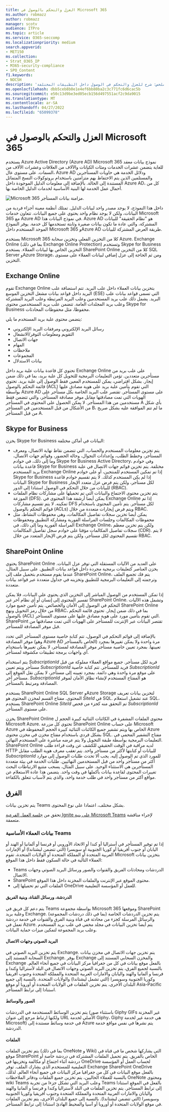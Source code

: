 ```yaml
---
title: العزل والتحكم بالوصول في Microsoft 365
ms.author: robmazz
author: robmazz
manager: scotv
audience: ITPro
ms.topic: article
ms.service: O365-seccomp
ms.localizationpriority: medium
search.appverid:
- MET150
ms.collection:
- Strat_O365_IP
- M365-security-compliance
- SPO_Content
f1.keywords:
- NOCSH
description: 'ملخص: شرح للعزل والتحكم في الوصول داخل التطبيقات المختلفة Microsoft 365.'
ms.openlocfilehash: dbb5ceb8b0e1e4ef6bb80ba2c3c771fc6d6cac5b
ms.sourcegitcommit: e50c13d9be3ed05ecb156d497551acf2c9da9015
ms.translationtype: MT
ms.contentlocale: ar-SA
ms.lasthandoff: 04/27/2022
ms.locfileid: "65099378"
---
```

# <a name="isolation-and-access-control-in-microsoft-365"></a>العزل والتحكم بالوصول في Microsoft 365

يستخدم Azure Active Directory (Azure AD) Microsoft 365 نموذج بيانات معقد للغاية يتضمن عشرات الخدمات ومئات الكيانات والآلاف من العلاقات وعشرات الآلاف من السمات. على مستوى عال، Azure AD ودلائل الخدمة هي حاويات المستأجرين والمستلمين الذين يتم الاحتفاظ بهم متزامنين باستخدام بروتوكولات النسخ المتماثل المستندة إلى الحالة. بالإضافة إلى معلومات الدليل الموجودة داخل Azure AD، كل من أحمال عمل الخدمة لها البنية الأساسية لخدمات الدليل الخاصة بها.
 
![Microsoft 365 مزامنة بيانات المستأجر.](../media/office-365-isolation-tenant-data-sync.png)

داخل هذا النموذج، لا يوجد مصدر واحد لبيانات الدليل. تمتلك أنظمة معينة أجزاء فردية من البيانات، ولكن لا يوجد نظام واحد يحتوي على جميع البيانات. تتعاون خدمات Microsoft 365 مع Azure AD في نموذج البيانات هذا. Azure AD هو "نظام الحقيقة" للبيانات المشتركة، والتي عادة ما تكون بيانات صغيرة وثابتة تستخدمها كل خدمة. يوفر النموذج الموحد المستخدم داخل Microsoft 365 وAzure AD طريقة العرض المشتركة للبيانات.

يستخدم Microsoft 365 كلا من التخزين الفعلي وتخزين سحابة Azure. Exchange Online (بما في ذلك Exchange Online Protection) وتستخدم Skype for Business التخزين الخاص بها لبيانات العملاء. يستخدم SharePoint Online كلا من التخزين SQL Server وAzure Storage، ومن ثم الحاجة إلى عزل إضافي لبيانات العملاء على مستوى التخزين.

## <a name="exchange-online"></a>Exchange Online

تقوم Exchange Online بتخزين بيانات العملاء داخل علب البريد. تتم استضافة علب البريد داخل قواعد بيانات مشغل التخزين الموسع (ESE) التي تسمى قواعد بيانات علب البريد. يشمل ذلك علب بريد المستخدمين وعلب البريد المرتبطة وعلب البريد المشتركة وعلب بريد المجلدات العامة. تتضمن علب بريد المستخدمين محتوى Skype for Business محفوظا، مثل محفوظات المحادثات.

يتضمن محتوى علبة بريد المستخدم ما يلي:

- رسائل البريد الإلكتروني ومرفقات البريد الإلكتروني
- التقويم ومعلومات التوفر/الانشغال
- جهات الاتصال
- المهام
- ملاحظات
- المجموعات
- بيانات الاستدلال

تحتوي كل قاعدة بيانات علبة بريد داخل Exchange Online على علب بريد من مستأجرين متعددين. تؤمن التعليمات البرمجية للتخويل كل علبة بريد، بما في ذلك ضمن إيجار. بشكل افتراضي، يمكن للمستخدم المعين فقط الوصول إلى علبة بريد. تحتوي قائمة التحكم بالوصول (ACL) التي تقوم بتأمين علبة بريد على هوية مصادق عليها بواسطة Azure AD على مستوى المستأجر. تقتصر علب البريد الخاصة بكل مستأجر على الهويات التي تمت مصادقتها مقابل موفر مصادقة المستأجر، والتي تتضمن فقط مستخدمين من هذا المستأجر. لا يمكن الحصول على المحتوى في المستأجر A بأي شكل من الأشكال من قبل المستخدمين في المستأجر B، ما لم تتم الموافقة عليه بشكل صريح من قبل المستأجر A.

## <a name="skype-for-business"></a>Skype for Business

يخزن Skype for Business البيانات في أماكن مختلفة:

- يتم تخزين معلومات المستخدم والحساب، التي تتضمن نقاط نهاية الاتصال، ومعرف المستأجر، وخطط الطلب، وإعدادات التجوال، وحالة الحضور، وقوائم جهات الاتصال، وما إلى ذلك، في خوادم Skype for Business Active Directory، وفي خوادم قاعدة بيانات Skype for Business مختلفة. يتم تخزين قوائم جهات الاتصال في علبة بريد المستخدم Exchange Online إذا تم تمكين المستخدم للمنتجين، أو على خوادم Skype for Business إذا لم يكن المستخدم كذلك. لا يتم تقسيم خوادم قاعدة البيانات Skype for Business لكل مستأجر، ولكن يتم فرض عزل متعدد الإيجار للبيانات من خلال التحكم في الوصول استنادا إلى الدور (RBAC).
- يتم تخزين محتوى الاجتماع والبيانات التي تم تحميلها على مشاركات نظام الملفات الموزعة (DFS). يمكن أيضا أرشفة هذا المحتوى في Exchange Online إذا تم تمكينه. لا يتم تقسيم مشاركات DFS لكل مستأجر. يتم تأمين المحتوى باستخدام قوائم التحكم بالوصول (ACLs) ويتم فرض إيجارات متعددة من خلال RBAC.
- يمكن أيضا تخزين سجلات تفاصيل المكالمات، وهي محفوظات النشاط، مثل محفوظات المكالمات وجلسات المراسلة الفورية ومشاركة التطبيق ومحفوظات المراسلة الفورية وما إلى ذلك، في Exchange Online، ولكن يتم تخزين معظم سجلات تفاصيل المكالمات مؤقتا على خوادم سجل تفاصيل المكالمات (CDR). لا يتم تقسيم المحتوى لكل مستأجر، ولكن يتم فرض الإيجار المتعدد من خلال RBAC.

## <a name="sharepoint-online"></a>SharePoint Online

يحتوي SharePoint Online على العديد من الآليات المستقلة التي توفر عزل البيانات. يخزن العناصر كتعليقات برمجية مجردة داخل قواعد بيانات التطبيق. على سبيل المثال، عندما يقوم مستخدم بتحميل ملف إلى SharePoint Online، يتم فك تجميع الملف وترجمته إلى التعليمات البرمجية للتطبيق وتخزينه في جداول متعددة عبر قواعد بيانات متعددة.

إذا تمكن المستخدم من الوصول المباشر إلى التخزين الذي يحتوي على البيانات، فلا يمكن تفسير المحتوى إلى إنسان أو أي نظام آخر غير SharePoint Online. وتشمل هذه الآليات التحكم في الوصول إلى الأمان والخصائص. يتم تأمين جميع موارد SharePoint Online من خلال رمز التخويل ونهج RBAC، بما في ذلك ضمن إيجار. تحتوي قائمة التحكم بالوصول (ACL) التي تقوم بتأمين مورد على هوية مصادق عليها على مستوى المستأجر. SharePoint تقتصر البيانات عبر الإنترنت للمستأجر على الهويات التي تمت مصادقتها من قبل موفر المصادقة للمستأجر.

بالإضافة إلى قوائم التحكم في الوصول، تتم كتابة خاصية مستوى المستأجر التي تحدد موفر المصادقة (وهو Azure AD الخاص بالمستأجر) مرة واحدة ولا يمكن تغييرها بمجرد تعيينها. بمجرد تعيين خاصية مستأجر موفر المصادقة لمستأجر، لا يمكن تغييرها باستخدام أي واجهات برمجة تطبيقات مكشوفة لمستأجر.

يتم استخدام *SubscriptionId* فريد لكل مستأجر. جميع مواقع العملاء مملوكة من قبل مستأجر ويتم تعيين *SubscriptionId* فريد للمستأجر. تتم كتابة خاصية *SubscriptionId* على موقع مرة واحدة وهي دائمة. بمجرد تعيينه إلى مستأجر، لا يمكن نقل الموقع إلى مستأجر آخر. *SubscriptionId* هو المفتاح المستخدم لإنشاء نطاق الأمان لموفر المصادقة ومرتبط بالمستأجر.

يستخدم SharePoint Online SQL Server وAzure Storage لتخزين بيانات تعريف المحتوى. مفتاح القسم لمخزن المحتوى هو *SiteId* في SQL. عند تشغيل استعلام SQL، يستخدم SharePoint Online *SiteId* تم التحقق منه كجزء من فحص *SubscriptionId* على مستوى المستأجر.

يخزن SharePoint Online محتوى الملفات المشفرة في الكائنات الثنائية كبيرة الحجم ل Microsoft Azure. تحتوي كل مزرعة SharePoint Online على حساب Microsoft Azure الخاص بها ويتم تشفير جميع الكائنات الثنائية كبيرة الحجم المحفوظة في Azure بشكل فردي باستخدام مفتاح مخزن في مخزن محتوى SQL. مفتاح التشفير المحمي في التعليمات البرمجية بواسطة طبقة التخويل ولا يتم عرضه مباشرة على المستخدم النهائي. SharePoint Online لديه مراقبة في الوقت الحقيقي للكشف عن وقت قراءة طلب HTTP للبيانات أو كتابتها لأكثر من مستأجر واحد. *يتم تعقب* معرف هوية الطلب مقابل *SubscriptionId* للمورد الذي تم الوصول إليه. يجب ألا تحدث طلبات الوصول إلى موارد أكثر من مستأجر واحد من قبل المستخدمين النهائيين. طلبات الخدمة في بيئة متعددة المستأجرين هي الاستثناء الوحيد. على سبيل المثال، يسحب متتبع الارتباطات البحث تغييرات المحتوى لقاعدة بيانات بأكملها في وقت واحد. يتضمن هذا عادة الاستعلام عن مواقع أكثر من مستأجر واحد في طلب خدمة واحد، والذي يتم لأسباب تتعلق بالكفاءة.

## <a name="teams"></a>الفرق

يتم تخزين بيانات Teams بشكل مختلف، اعتمادا على نوع المحتوى. 

تحقق من [جلسة العمل الفرعية Ignite على بنية Microsoft Teams](https://channel9.msdn.com/Events/Ignite/Microsoft-Ignite-Orlando-2017/BRK3071) لإجراء مناقشة متعمقة.

### <a name="core-teams-customer-data"></a>بيانات العملاء الأساسية Teams

إذا تم توفير المستأجر في أستراليا أو كندا أو الاتحاد الأوروبي أو فرنسا أو ألمانيا أو الهند أو اليابان أو جنوب أفريقيا أو كوريا الجنوبية أو سويسرا (التي تتضمن ليشتاندا) أو الإمارات العربية المتحدة أو المملكة المتحدة أو الولايات المتحدة، تقوم Microsoft بتخزين بيانات العملاء التالية في حالة السكون فقط داخل هذا الموقع:

- Teams الدردشات ومحادثات الفريق والقنوات والصور ورسائل البريد الصوتي وجهات الاتصال.
- SharePoint محتوى الموقع عبر الإنترنت والملفات المخزنة داخل هذا الموقع.
- الملفات التي تم تحميلها إلى OneDrive للعمل أو المؤسسة التعليمية.

#### <a name="chat-channel-messages-team-structure"></a>الدردشة، ورسائل القناة، وبنية الفريق

يتم دعم كل فريق في Teams بواسطة مجموعة Microsoft 365 وموقعها SharePoint وعلبة بريد Exchange. يتم تخزين الدردشات الخاصة (بما في ذلك دردشات المجموعة) والرسائل المرسلة كجزء من محادثة في قناة وبنية الفرق والقنوات في خدمة دردشة تعمل في Azure. يتم أيضا تخزين البيانات في مجلد مخفي في علب بريد المستخدم وعلب بريد المجموعة لتمكين ميزات حماية البيانات.

#### <a name="voicemail-and-contacts"></a>البريد الصوتي وجهات الاتصال

يتم تخزين البريد الصوتي في Exchange. يتم تخزين جهات الاتصال في مخزن بيانات السحابة المستند إلى Exchange. يوفر Exchange والمخزن السحابي المستند إلى Exchange بالفعل موقع بيانات في كل من جغرافيا مركز البيانات في جميع أنحاء العالم. بالنسبة لجميع الفرق، يتم تخزين البريد الصوتي وجهات الاتصال في البلد لأستراليا وكندا و فرنسا و ألمانيا والهند واليابان والامارات العربية المتحدة والمملكة المتحدة وجنوب أفريقيا وكوريا الجنوبية وسويسرا (التي تشمل ليشتاندا) والولايات المتحدة. بالنسبة إلى جميع البلدان الأخرى، يتم تخزين الملفات في الولايات المتحدة أو أوروبا أو موقع Asia-Pacific استنادا إلى ترابط المستأجر.

#### <a name="images-and-media"></a>الصور والوسائط

يتم تخزين الوسائط المستخدمة في الدردشات (باستثناء صور Giphy GIFs غير المخزنة ولكنها ارتباط مرجع إلى عنوان URL الأصلي لخدمة Giphy، Giphy هي خدمة غير لخدمة Microsoft) في خدمة وسائط مستندة إلى Azure يتم نشرها في نفس مواقع خدمة الدردشة.

#### <a name="files"></a>الملفات

يتم تخزين الملفات (بما في ذلك OneNote و Wiki) التي يشاركها شخص ما في قناة في موقع SharePoint الخاص بالفريق. يتم تحميل الملفات المشتركة في دردشة خاصة أو دردشة أثناء اجتماع أو مكالمة وتخزينها في OneDrive لحساب العمل أو المؤسسة التعليمية للمستخدم الذي يشارك الملف. توفر Exchange SharePoint OneDrive بالفعل موقع البيانات في كل من جغرافيا مركز البيانات في جميع أنحاء العالم. لذلك، بالنسبة للعملاء الحاليين، يتم تخزين جميع الملفات ودفاتر الملاحظات OneNote ومحتوى wiki Teams وعلب البريد التي تشكل جزءا من تجربة Teams بالفعل في الموقع استنادا إلى ترابط المستأجر. يتم تخزين الملفات في البلد لأستراليا وكندا و فرنسا و ألمانيا والهند واليابان والامارات العربية المتحدة والمملكة المتحدة وجنوب أفريقيا وكوريا الجنوبية وسويسرا (التي تتضمن ليشتاندا). بالنسبة إلى جميع البلدان الأخرى، يتم تخزين الملفات في موقع الولايات المتحدة أو أوروبا أو آسيا والمحيط الهادئ استنادا إلى ترابط المستأجر.
